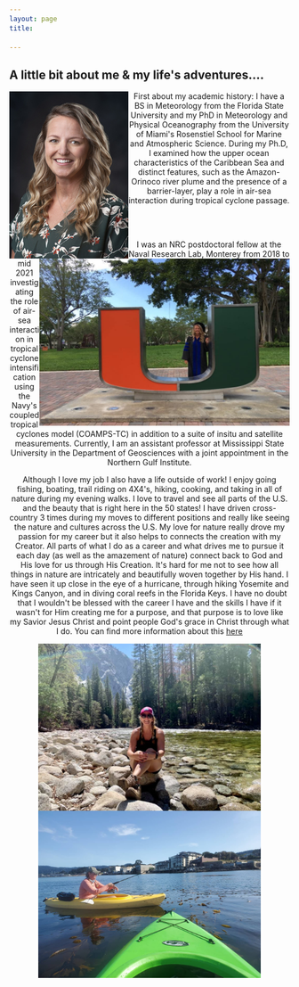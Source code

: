 ```yaml
---
layout: page
title: 

---
```


<h2> A little bit about me & my life's adventures.... </h2>

<img src="/img/photo_med.jpg" align="left"/>

 <div style="text-align: center ;"> <p> First about my academic history: I have a BS in Meteorology from the Florida State University and my PhD in Meteorology and Physical Oceanography from the University of Miami's Rosenstiel School for Marine and Atmospheric Science. During my Ph.D, I examined how the upper ocean characteristics of the Caribbean Sea and distinct features, such as the Amazon-Orinoco river plume and the presence of a barrier-layer, play a role in air-sea interaction during tropical cyclone passage.  
 <img src="/img/PhDgraduate_UMiamiphoto.jpeg" align="right" width="450" height="300"/> </p> 
 <br>  <br> 
 <p>  I was an NRC postdoctoral fellow at the Naval Research Lab, Monterey from 2018 to mid 2021 investigating the role of  air-sea interaction in tropical cyclone intensification using the Navy's coupled tropical cyclones model (COAMPS-TC) in addition to a suite of insitu and satellite measurements. Currently, I am an assistant professor at Mississippi State University in the Department of Geosciences with a joint appointment in the Northern Gulf Institute.</p> 
 <p> Although I love my job I also have a life outside of work! I enjoy going fishing, boating, trail riding on 4X4's, hiking, cooking, and taking in all of nature during my evening walks. I love to travel and see all parts of the U.S. and the beauty that is right here in the 50 states! I have driven cross-country 3 times during my moves to different positions and really like seeing the nature and cultures across the U.S. My love for nature really drove my passion for my career but it also helps to connects the creation with my Creator. All parts of what I do as a career and what drives me to pursue it each day (as well as the amazement of nature) connect back to God and His love for us through His Creation. It's hard for me not to see how all things in nature are intricately and beautifully woven together by His hand. I have seen it up close in the eye of a hurricane, through hiking Yosemite and Kings Canyon, and in diving coral reefs in the Florida Keys. I have no doubt that I wouldn't be blessed with the career I have and the skills I have if it wasn't for Him creating me for a purpose, and that purpose is to love like my Savior Jesus Christ and point people God's grace in Christ through what I do. You can find more information about this <a href="https://www.cru.org/us/en/how-to-know-god/would-you-like-to-know-god-personally.html">here</a> </p> </div>
<div style="text-align: center ;"><img src="/img/kingscanyon.jpeg" align="center" width="400" height="300"/>  <img src="/img/Kayakfishing.jpeg" align="center" width="400" height="300"/> </div>
